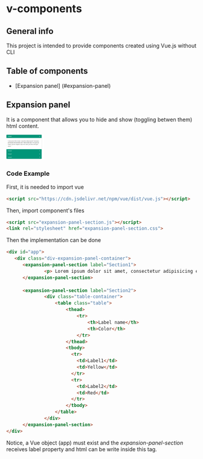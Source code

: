 # v-components

## General info
This project is intended to provide components created using Vue.js without CLI

## Table of components
* [Expansion panel] (#expansion-panel)

 
## Expansion panel
It is a component that allows you to hide and show (toggling betwen them) html content.

<img src="doc/images/expansion-panel.png" width="100">
  
### Code Example  
  First, it is needed to import vue
  
  ```html
  <script src="https://cdn.jsdelivr.net/npm/vue/dist/vue.js"></script>
  ```
  
  Then, import component's files
  
  ```html
  <script src="expansion-panel-section.js"></script>
  <link rel="stylesheet" href="expansion-panel-section.css">
  ```
  
  Then the implementation can be done
  ```html
  <div id="app"> 
     <div class="div-expansion-panel-container">
        <expansion-panel-section label="Section1">
                <p> Lorem ipsum dolor sit amet, consectetur adipisicing elit. Fugit minus praesentium exercitationem odio! Nihil nostrum nam vel ea quos aut </p>
        </expansion-panel-section>

        <expansion-panel-section label="Section2">
                <div class="table-container">
                    <table class="table">
                        <thead>
                            <tr>
                                <th>Label name</th>
                                <th>Color</th>
                            </tr>
                        </thead>
                        <tbody>
                          <tr>
                            <td>Label1</td>
                            <td>Yellow</td>
                          </tr>
                          <tr>
                            <td>Label2</td>
                            <td>Red</td>
                          </tr>
                        </tbody>
                    </table>
                </div>
        </expansion-panel-section>
  </div>
  ```
  
  Notice, a Vue object (app) must exist and the *expansion-panel-section* receives label property and html can be write inside this tag.
